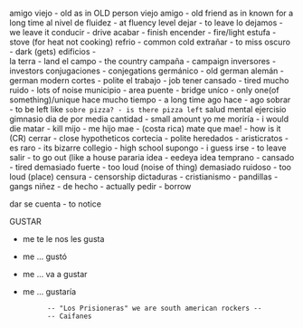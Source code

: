 amigo viejo - old as in OLD person
viejo amigo - old friend as in known for a long time
al nivel de fluidez - at fluency level
dejar - to leave
lo dejamos - we leave it
conducir - drive
acabar - finish
encender - fire/light
estufa - stove (for heat not cooking)
refrio - common cold
extrañar - to miss
oscuro - dark (gets)
edificios -  
la terra - land
el campo - the country
campaña - campaign
inversores - investors
conjugaciones - conjegations
germánico - old german
alemán - german modern
cortes - polite
el trabajo - job
tener cansado -  tired
mucho ruido - lots of noise
municipio - area
puente - bridge
uníco - only one(of something)/unique
hace mucho tiempo - a long time ago
hace - ago
sobrar - to be left like `sobre pizza? - is there pizza left`
salud mental
ejercisio
gimnasio
dia de por media
cantidad - small amount
yo me moriría - i would die
matar - kill
mijo - me hijo
mae - (costa rica) mate
que mae! - how is it (CR)
cerrar - close
hypotheticos 
cortecia - polite
heredados - 
aristicratos - 
es raro - its bizarre
collegio - high school
supongo - i guess
irse - to leave
salir - to go out (like a house 
pararia 
idea - eedeya idea
temprano - 
cansado - tired 
demasiado fuerte - too loud (noise of thing)
demasiado ruidoso - too loud (place)
censura - censorship
dictaduras - 
cristianismo -
pandillas - gangs 
niñez -
de hecho - actually
pedir - borrow

dar se cuenta - to notice

GUSTAR

* me te le nos les gusta
* me 	...		gustó
* me  ... va a gustar
* me ... gustaría




			-- "Los Prisioneras" we are south american rockers --
			-- Caifanes
<!--stackedit_data:
eyJoaXN0b3J5IjpbNDA0MzUzMzk3LDIwODI5MjQxMzksLTQ3ND
A4NzA3MiwtMTMzNDc0OTI5NywtMjY2ODU3OTIwLDI0NzEzNjk2
MywxNjQ5MTMwMDUxLDYyNzk4OTAyNywtMTM4NTQ3MDA5Ml19
-->